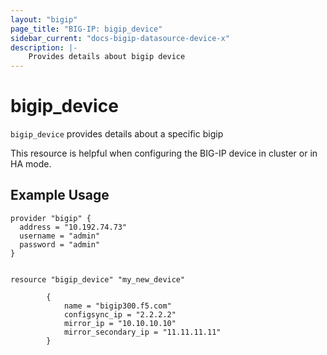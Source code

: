 ```yaml
---
layout: "bigip"
page_title: "BIG-IP: bigip_device"
sidebar_current: "docs-bigip-datasource-device-x"
description: |-
    Provides details about bigip device 
---
```


# bigip\_device

`bigip_device` provides details about a specific bigip

This resource is helpful when configuring the BIG-IP device in cluster or in HA mode. 
## Example Usage


```hcl
provider "bigip" {
  address = "10.192.74.73"
  username = "admin"
  password = "admin"
}


resource "bigip_device" "my_new_device"

        {
            name = "bigip300.f5.com"
            configsync_ip = "2.2.2.2"
            mirror_ip = "10.10.10.10"
            mirror_secondary_ip = "11.11.11.11"
        }
```       
